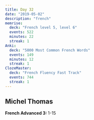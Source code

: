 ```yaml
---
title: Day 32
date: "2019-05-02"
description: "french"
memrise:
  deck: "French level 5, level 6"
  events: 522
  minutes: 22
  streak: 1
Anki:
  deck: "5000 Most Common French Words"
  events: 149
  minutes: 12
  streak: 1
ClozeMaster:
  deck: "French Fluency Fast Track"
  events: 744
  streak: 1
---
```


<h2>Michel Thomas</h2>
<strong>French Advanced 3: </strong>1-15
